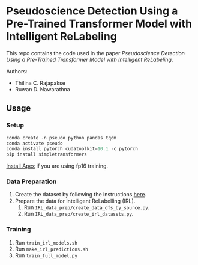 # Pseudoscience Detection Using a Pre-Trained Transformer Model with Intelligent ReLabeling

This repo contains the code used in the paper *Pseudoscience Detection Using a Pre-Trained Transformer Model with Intelligent ReLabeling*.

Authors:

- Thilina C. Rajapakse
- Ruwan D. Nawarathna

## Usage

### Setup

```python
conda create -n pseudo python pandas tqdm
conda activate pseudo
conda install pytorch cudatoolkit=10.1 -c pytorch
pip install simpletransformers
```

[Install Apex](https://github.com/NVIDIA/apex) if you are using fp16 training.

### Data Preparation

1. Create the dataset by following the instructions [here](https://github.com/ThilinaRajapakse/Pseudoscience-Dataset).
2. Prepare the data for Intelligent ReLabelling (IRL).
   1. Run `IRL_data_prep/create_data_dfs_by_source.py`.
   2. Run `IRL_data_prep/create_irl_datasets.py`.

### Training

1. Run `train_irl_models.sh`
2. Run `make_irl_predictions.sh`
3. Run `train_full_model.py`
